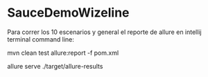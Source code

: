 # SauceDemoWizeline

Para correr los 10 escenarios y general el reporte de allure en
intellij terminal command line:

mvn clean test allure:report -f pom.xml

allure serve ./target/allure-results
